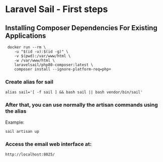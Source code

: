 # Laravel Sail - First steps
## Installing Composer Dependencies For Existing Applications

```
 docker run --rm \
    -u "$(id -u):$(id -g)" \
    -v $(pwd):/var/www/html \
    -w /var/www/html \
    laravelsail/php80-composer:latest \
    composer install --ignore-platform-req=php+
```

### Create alias for sail
 
```
alias sail='[ -f sail ] && bash sail || bash vendor/bin/sail'
```
### After that, you can use normally the artisan commands using the alias

Example: 
```
sail artisan up
```


### Access the email web interface at:

```
http://localhost:8025/
```
